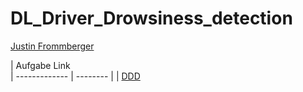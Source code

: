 # DL_Driver_Drowsiness_detection

[Justin Frommberger](https://github.com/JustinF97)

| Aufgabe           Link                                                                                                                   
| ------------- | -------- |
| [DDD](https://github.com/elehshl/mqtt_exercise_2021/blob/master/Design/requirements/taxi_requirements.md)        
